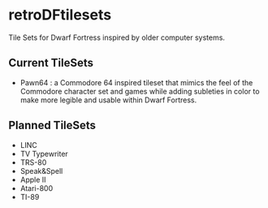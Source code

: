 # retroDFtilesets
Tile Sets for Dwarf Fortress inspired by older computer systems.

## Current TileSets
* Pawn64 : a Commodore 64 inspired tileset that mimics the feel of the Commodore character set and games while adding subleties in color to make more legible and usable within Dwarf Fortress.

## Planned TileSets
* LINC
* TV Typewriter
* TRS-80
* Speak&Spell
* Apple II
* Atari-800
* TI-89
